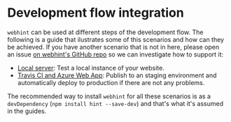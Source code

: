 # Development flow integration

`webhint` can be used at different steps of the development flow. The
following is a guide that ilustrates some of this scenarios and how can
they be achieved. If you have another scenario that is not in here, please
open an issue [on webhint's GitHub repo][webhint github] so we can
investigate how to support it:

* [Local server][local server]: Test a local instance of your website.
* [Travis CI and Azure Web App][travis azure]: Publish to an staging
  environment and automatically deploy to production if there are not any
  problems.

The recommended way to install `webhint` for all these scenarios is as a
`devDependency` (`npm install hint --save-dev`) and that's what it's
assumed in the guides.

<!-- Link labels: -->

[local server]: ./local-server.md
[travis azure]: ./travis-and-azure.md
[webhint github]: https://github.com/webhintio/hint/issues/new
